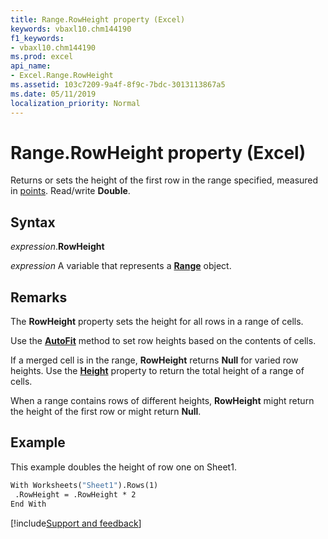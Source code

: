 ```yaml
---
title: Range.RowHeight property (Excel)
keywords: vbaxl10.chm144190
f1_keywords:
- vbaxl10.chm144190
ms.prod: excel
api_name:
- Excel.Range.RowHeight
ms.assetid: 103c7209-9a4f-8f9c-7bdc-3013113867a5
ms.date: 05/11/2019
localization_priority: Normal
---
```



# Range.RowHeight property (Excel)

Returns or sets the height of the first row in the range specified, measured in [points](../language/glossary/vbe-glossary.md#point). Read/write **Double**.


## Syntax

_expression_.**RowHeight**

_expression_ A variable that represents a **[Range](excel.range(object).md)** object.


## Remarks

The **RowHeight** property sets the height for all rows in a range of cells.

Use the **[AutoFit](Excel.Range.AutoFit.md)** method to set row heights based on the contents of cells.

If a merged cell is in the range, **RowHeight** returns **Null** for varied row heights. Use the **[Height](Excel.Range.Height.md)** property to return the total height of a range of cells.

When a range contains rows of different heights, **RowHeight** might return the height of the first row or might return **Null**.


## Example

This example doubles the height of row one on Sheet1.

```vb
With Worksheets("Sheet1").Rows(1) 
 .RowHeight = .RowHeight * 2 
End With
```



[!include[Support and feedback](~/includes/feedback-boilerplate.md)]
